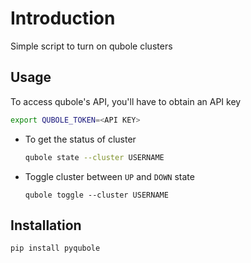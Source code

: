 # Introduction

Simple script to turn on qubole clusters

## Usage

To access qubole's API, you'll have to obtain an API key

```bash
export QUBOLE_TOKEN=<API KEY>
```

* To get the status of cluster

  ```bash
  qubole state --cluster USERNAME
  ```


* Toggle cluster between `UP` and `DOWN` state

  ```
  qubole toggle --cluster USERNAME
  ```

## Installation

```
pip install pyqubole
```


